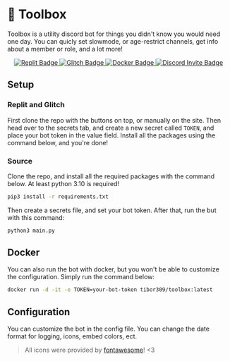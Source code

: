 # 🧰 Toolbox
Toolbox is a utility discord bot for things you didn't know you would need one day. You can quicly set slowmode, or age-restrict channels, get info about a member or role, and a lot more!

<div id="badges", align="center">
  <a href="https://repl.it/github/tibor309/toolbox">
    <img src="https://img.shields.io/badge/Replit-8f97cb.svg?style=for-the-badge&logo=Replit&logoColor=gray&labelColor=b4befe&label=Run on" alt="Replit Badge"/>
  </a>
  <a href="https://glitch.com/edit/#!/import/github/tibor309/toolbox">
    <img src="https://img.shields.io/badge/Glitch-8f97cb.svg?style=for-the-badge&logo=Glitch&logoColor=gray&labelColor=b4befe&label=Remix on" alt="Glitch Badge"/>
  </a>
  <a href="https://hub.docker.com/r/tibor309/toolbox">
    <img src="https://img.shields.io/badge/Docker-8f97cb.svg?style=for-the-badge&logo=Docker&logoColor=gray&labelColor=b4befe&label=Pull from" alt="Docker Badge"/>
  </a>
  <a href="https://discord.com/api/oauth2/authorize?client_id=1158403680962367608&permissions=8&scope=bot%20applications.commands">
    <img src="https://img.shields.io/badge/Discord-8f97cb?style=for-the-badge&logo=discord&logoColor=gray&labelColor=b4befe&label=Invite to" alt="Discord Invite Badge"/>
  </a>
</div>

## Setup
### Replit and Glitch
First clone the repo with the buttons on top, or manually on the site. Then head over to the secrets tab, and create a new secret called `TOKEN`, and place your bot token in the value field. Install all the packages using the command below, and you're done!

### Source
Clone the repo, and install all the required packages with the command below. At least python 3.10 is required!
```bash
pip3 install -r requirements.txt
```

Then create a secrets file, and set your bot token. After that, run the but with this command:

```bash
python3 main.py
```

## Docker
You can also run the bot with docker, but you won't be able to customize the configuration. Simply run the command below:

```bash
docker run -d -it -e TOKEN=your-bot-token tibor309/toolbox:latest
```

## Configuration
You can customize the bot in the config file. You can change the date format for logging, icons, embed colors, ect.

> All icons were provided by [fontawesome](https://fontawesome.com/)! <3